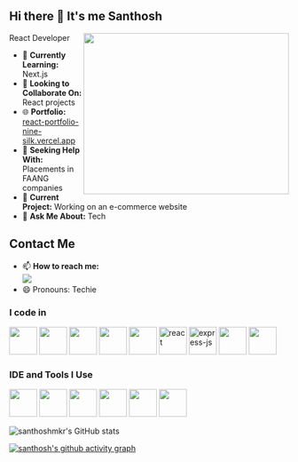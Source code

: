 ## Hi there 👋 It's me Santhosh

React Developer
<img align="right" width="370" height="290" src="https://i.pinimg.com/originals/47/f0/34/47f0342cec72b800463bf003eac1257e.gif">                                               
- 🧠 **Currently Learning:** Next.js
- 👯 **Looking to Collaborate On:** React projects
- 🌐 **Portfolio:** [react-portfolio-nine-silk.vercel.app](https://react-portfolio-nine-silk.vercel.app/)
- 🤔 **Seeking Help With:** Placements in FAANG companies
- 🚀 **Current Project:** Working on an e-commerce website
- 💬 **Ask Me About:** Tech

## Contact Me
- 📫 **How to reach me:**
<br />  [<img src="https://img.shields.io/badge/LinkedIn-0077B5?style=for-the-badge&logo=linkedin&logoColor=white" />](https://www.linkedin.com/in/santhosh-k-826178270/)
- 😄 Pronouns: Techie


### I code in
 <img height="50" width="50" src="https://img.icons8.com/color/48/000000/html-5.png" /> <img height="50" width="50" src="https://img.icons8.com/color/48/000000/css3.png" /> <img height="50" width="50" src="https://img.icons8.com/color/48/000000/sass.png"/> <img height="50" width="50" src="https://img.icons8.com/color/48/000000/bootstrap.png" />
<img height="50" width="50" src="https://img.icons8.com/color/48/000000/javascript.png"/> <img width="50" height="50" src="https://img.icons8.com/plasticine/100/react.png" alt="react"/> <img width="50" height="50" src="https://img.icons8.com/ios/50/express-js.png" alt="express-js"/>  <img height="50" width="50" src="https://img.icons8.com/color/48/000000/mongodb.png"/> <img height="50" width="50" src="https://img.icons8.com/color/48/000000/nodejs.png"/> 

### IDE and Tools I Use
<img height="50" width="50" src="https://img.icons8.com/color/48/000000/visual-studio-code-2019.png"/>  <img height="50" width="50" src="https://img.icons8.com/color/50/000000/git.png"/>  <img height="50" width="50" src="https://img.icons8.com/doodle/48/000000/adobe-photoshop.png"/> <img height="50" width="50" src="https://img.icons8.com/color/48/000000/figma--v1.png"/> <img height="50" src="https://img.shields.io/badge/Netlify-00C7B7?style=for-the-badge&logo=netlify&logoColor=white"/> <img height="50" src="https://img.shields.io/badge/Adobe%20XD-FF61F6?style=for-the-badge&logo=Adobe%20XD&logoColor=white"/>


 

![santhoshmkr's GitHub stats](https://github-readme-stats.vercel.app/api?username=santhoshmkr&theme=dark&show_icons=true&&hide=issues,contribs)


[![santhosh's github activity graph](https://github-readme-activity-graph.vercel.app/graph?username=santhoshmkr&bg_color=ffffff&color=000000&line=121212&point=fafafa&area=true&hide_border=true)](https://github.com/ashutosh00710/github-readme-activity-graph)
